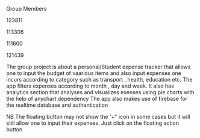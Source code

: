 Group Members

123811

113306

111600

121439

The group project is about a personal/Student expense tracker that allows one to input the budget of vaarious items and also input expenses one incurs according to category such as transport , health, education etc.
The app filters expenses according to month , day and week.
It also has analytics section that analyses and visualizes exenses using pie charts with the help of anychart dependency
The app also makes use of firebase for the realtime database and authentication

NB The floating button may not show the '+" icon in some cases but it will still allow one to input their expenses. Just click on the floating action button
